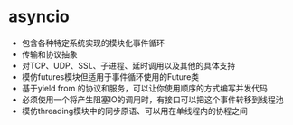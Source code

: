 # asyncio  
- 包含各种特定系统实现的模块化事件循环  
- 传输和协议抽象  
- 对TCP、UDP、SSL、子进程、延时调用以及其他的具体支持  
- 模仿futures模块但适用于事件循环使用的Future类  
- 基于yield from 的协议和服务，可以让你使用顺序的方式编写并发代码  
- 必须使用一个将产生阻塞IO的调用时，有接口可以把这个事件转移到线程池  
- 模仿threading模块中的同步原语、可以用在单线程内的协程之间  



